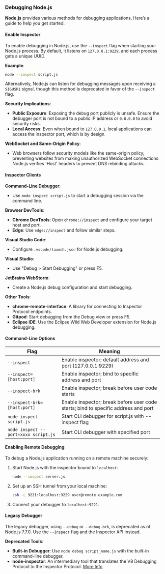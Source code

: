 ### Debugging Node.js

**Node.js** provides various methods for debugging applications. Here’s a guide to help you get started.

#### Enable Inspector

To enable debugging in Node.js, use the `--inspect` flag when starting your Node.js process. By default, it listens on `127.0.0.1:9229`, and each process gets a unique UUID. 

**Example**:
```bash
node --inspect script.js
```

Alternatively, Node.js can listen for debugging messages upon receiving a `SIGUSR1` signal, though this method is deprecated in favor of the `--inspect` flag.

**Security Implications**:
- **Public Exposure**: Exposing the debug port publicly is unsafe. Ensure the debugger port is not bound to a public IP address or `0.0.0.0` to avoid security risks.
- **Local Access**: Even when bound to `127.0.0.1`, local applications can access the inspector port, which is by design.

**WebSocket and Same-Origin Policy**:
- Web browsers follow security models like the same-origin policy, preventing websites from making unauthorized WebSocket connections. Node.js verifies 'Host' headers to prevent DNS rebinding attacks.

#### Inspector Clients

**Command-Line Debugger**:
- Use `node inspect script.js` to start a debugging session via the command line.

**Browser DevTools**:
- **Chrome DevTools**: Open `chrome://inspect` and configure your target host and port.
- **Edge**: Use `edge://inspect` and follow similar steps.

**Visual Studio Code**:
- Configure `.vscode/launch.json` for Node.js debugging.

**Visual Studio**:
- Use "Debug > Start Debugging" or press F5.

**JetBrains WebStorm**:
- Create a Node.js debug configuration and start debugging.

**Other Tools**:
- **chrome-remote-interface**: A library for connecting to Inspector Protocol endpoints.
- **Gitpod**: Start debugging from the Debug view or press F5.
- **Eclipse IDE**: Use the Eclipse Wild Web Developer extension for Node.js debugging.

#### Command-Line Options

| Flag | Meaning |
|------|---------|
| `--inspect` | Enable inspector; default address and port (127.0.0.1:9229) |
| `--inspect=[host:port]` | Enable inspector; bind to specific address and port |
| `--inspect-brk` | Enable inspector; break before user code starts |
| `--inspect-brk=[host:port]` | Enable inspector; break before user code starts; bind to specific address and port |
| `node inspect script.js` | Start CLI debugger for script.js with --inspect flag |
| `node inspect --port=xxxx script.js` | Start CLI debugger with specified port |

#### Enabling Remote Debugging

To debug a Node.js application running on a remote machine securely:
1. Start Node.js with the inspector bound to `localhost`:
   ```bash
   node --inspect server.js
   ```
2. Set up an SSH tunnel from your local machine:
   ```bash
   ssh -L 9221:localhost:9229 user@remote.example.com
   ```
3. Connect your debugger to `localhost:9221`.

#### Legacy Debugger

The legacy debugger, using `--debug` or `--debug-brk`, is deprecated as of Node.js 7.7.0. Use the `--inspect` flag and the Inspector API instead. 

**Deprecated Tools**:
- **Built-in Debugger**: Use `node debug script_name.js` with the built-in command-line debugger.
- **node-inspector**: An intermediary tool that translates the V8 Debugging Protocol to the Inspector Protocol. [More Info](https://github.com/node-inspector/node-inspector)